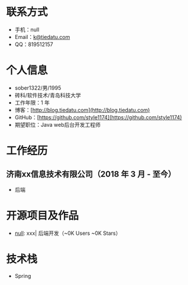 # 联系方式

* 手机：null
* Email：k@tiedatu.com
* QQ：819512157

# 个人信息

* sober1322/男/1995
* 砖科/软件技术/青岛科技大学
* 工作年限：1 年
* 博客：[http://blog.tiedatu.com](http://blog.tiedatu.com)
* GitHub：[https://github.com/style1174](https://github.com/style1174)
* 期望职位：Java web后台开发工程师

# 工作经历

## 济南xx信息技术有限公司（2018 年 3 月 - 至今）

* 后端



# 开源项目及作品

* [null](https://nk83.com): xxx| 后端开发（~0K Users ~0K Stars）



# 技术栈

* Spring

